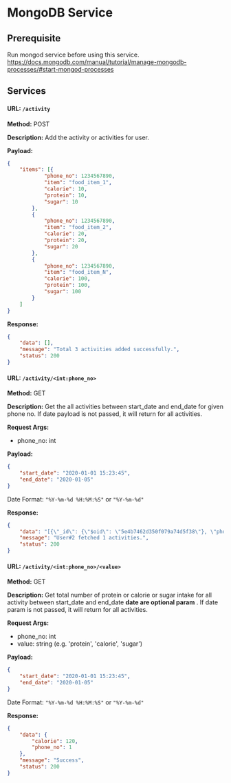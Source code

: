 MongoDB Service======Prerequisite------ Run mongod service before using this service.https://docs.mongodb.com/manual/tutorial/manage-mongodb-processes/#start-mongod-processesServices------#### URL: `/activity`**Method:** POST**Description:** Add the activity or activities for user.**Payload:**```json{	"items": [{			"phone_no": 1234567890,			"item": "food_item_1",			"calorie": 10,			"protein": 10,			"sugar": 10		},		{			"phone_no": 1234567890,			"item": "food_item_2",			"calorie": 20,			"protein": 20,			"sugar": 20		},        {			"phone_no": 1234567890,			"item": "food_item_N",			"calorie": 100,			"protein": 100,			"sugar": 100		}	]}```**Response:** ```json{    "data": [],    "message": "Total 3 activities added successfully.",    "status": 200}```#### URL: `/activity/<int:phone_no>`**Method:** GET**Description:** Get the all activities between start_date and end_date for given phone no. If date payload is not passed, it will return for all activities.  **Request Args:*** phone_no: int**Payload:**```json{    "start_date": "2020-01-01 15:23:45",	    "end_date": "2020-01-05"}```Date Format: `"%Y-%m-%d %H:%M:%S"` or `"%Y-%m-%d"`**Response:** ```json{    "data": "[{\"_id\": {\"$oid\": \"5e4b7462d350f079a74d5f38\"}, \"phone_no\": 2, \"item\": \"Rice\", \"calorie\": 0.0, \"protein\": 100.0, \"sugar\": 0.0, \"recorded_at\": {\"$date\": 1582003236580}}]",    "message": "User#2 fetched 1 activities.",    "status": 200}```#### URL: `/activity/<int:phone_no>/<value>`**Method:** GET**Description:** Get total number of protein or calorie or sugar intake for all activity between start_date and end_date __date are optional param__ . If date param is not passed, it will return for all activities.  **Request Args:*** phone_no: int* value: string (e.g. 'protein', 'calorie', 'sugar')**Payload:**```json{    "start_date": "2020-01-01 15:23:45",    "end_date": "2020-01-05"}```Date Format: `"%Y-%m-%d %H:%M:%S"` or `"%Y-%m-%d"`**Response:**```json{    "data": {        "calorie": 120,        "phone_no": 1    },    "message": "Success",    "status": 200}```
